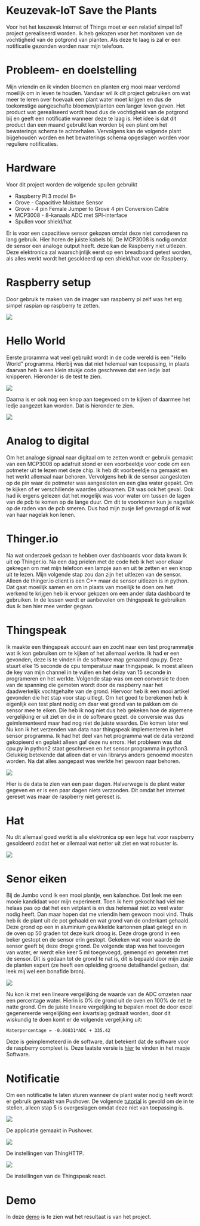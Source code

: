 # Keuzevak-IoT Save the Plants
Voor het het keuzevak Internet of Things moet er een relatief simpel IoT project gerealiseerd worden. Ik heb gekozen voor het monitoren van de vochtigheid van de potgrond van planten. Als deze te laag is zal er een notificatie gezonden worden naar mijn telefoon.
# Probleem- en doelstelling
Mijn vriendin en ik vinden bloemen en planten erg mooi maar verdomd moeilijk om in leven te houden. Vandaar wil ik dit project gebruiken om wat meer te leren over hoevaak een plant water moet krijgen en dus de toekomstige aangeschafte bloemen/planten een langer leven geven. Het product wat gerealiseerd wordt houd dus de vochtigheid van de potgrond bij en geeft een notificatie wanneer deze te laag is. Het idee is dat dit product dan een maand gebruikt kan worden bij een plant om het bewaterings schema te achterhalen. Vervolgens kan de volgende plant bijgehouden worden en het bewaterings schema opgeslagen worden voor reguliere notificaties.
# Hardware
Voor dit project worden de volgende spullen gebruikt
 * Raspberry Pi 3 model B+
 * Grove - Capacitive Moisture Sensor
 * Grove - 4 pin Female Jumper to Grove 4 pin Conversion Cable
 * MCP3008 - 8-kanaals ADC met SPI-interface
 * Spullen voor shield/hat
 
Er is voor een capacitieve sensor gekozen omdat deze niet corroderen na lang gebruik. Hier horen de juiste kabels bij. De MCP3008 is nodig omdat de sensor een analoge output heeft. deze kan de Raspberry niet uitlezen. Deze elektronica zal waarschijnlijk eerst op een breadboard getest worden, als alles werkt wordt het gesoldeerd op een shield/hat voor de Raspberry.

# Raspberry setup
Door gebruik te maken van de imager van raspberry pi zelf was het erg simpel raspian op raspberry te zetten.

![](Images/Raspberry_Setup.jpeg)

# Hello World
Eerste proramma wat veel gebruikt wordt in de code wereld is een "Hello World" programma. Hierbij was dat niet helemaal van toepassing, in plaats daarvan heb ik een klein stukje code geschreven dat een ledje laat knipperen. Hieronder is de test te zien.

![](Images/Blink_Test.jpeg)

Daarna is er ook nog een knop aan toegevoed om te kijken of daarmee het ledje aangezet kan worden. Dat is hieronder te zien.

![](Images/Button_Setup.jpeg)

# Analog to digital
Om het analoge signaal naar digitaal om te zetten wordt er gebruik gemaakt van een MCP3008 op adafruit stond er een voorbeeldje voor code om een potmeter uit te lezen met deze chip. Ik heb dit voorbeeldje na gemaakt en het werkt allemaal naar behoren. Vervolgens heb ik de sensor aangesloten op de pin waar de potmeter was aangesloten en een glas water gepakt. Om te kijken of er verschillende waardes uitkwamen. Dit was ook het geval. Ook had ik ergens gelezen dat het mogelijk was voor water om tussen de lagen van de pcb te komen op de lange duur. Om dit te voorkomen kun je nagellak op de raden van de pcb smeren. Dus had mijn zusje lief gevraagd of ik wat van haar nagelak kon lenen.

# Thinger.io
Na wat onderzoek gedaan te hebben over dashboards voor data kwam ik uit op Thinger.io. Na een dag prielen met de code heb ik het voor elkaar gekregen om met mijn telefoon een lampje aan en uit te zetten en een knop uit te lezen. Mijn volgende stap zou dan zijn het uitlezen van de sensor. Alleen de thinger.io client is een C++ maar de sensor uitlezen is in python. Dat gaat moeilijk samen en om in plaats van moeilijk te doen om het werkend te krijgen heb ik ervoor gekozen om een ander data dashboard te gebruiken. In de lessen werdt er aanbevolen om thingspeak te gebruiken dus ik ben hier mee verder gegaan.

# Thingspeak
Ik maakte een thingspeak account aan en zocht naar een test programmatje wat ik kon gebruiken om te kijken of het allemaal werkte. Ik had er een gevonden, deze is te vinden in de software map genaamd cpu.py. Deze stuurt elke 15 seconde de cpu temperatuur naar thingspeak. Ik moest alleen de key van mijn channel in te vullen en het delay van 15 seconde in programeren en het werkte.
Volgende stap was om een conversie te doen van de spanning die gemeten wordt door de raspberry naar het daadwerkelijk vochtgehalte van de grond. Hiervoor heb ik een mooi artikel gevonden die het stap voor stap uitlegt. Om het goed te berekenen heb ik eigenlijk een test plant nodig om daar wat grond van te pakken om de sensor mee te eiken. Die heb ik nog niet dus heb gekeken hoe de algemene vergelijking er uit ziet en die in de software gezet. de conversie was dus geimlementeerd maar had nog niet de juiste waardes. Die komen later wel
Nu kon ik het verzenden van data naar thingspeak implementeren in het sensor programma. Ik had het deel van het programma wat de data verzond gekopieerd en geplakt alleen gaf deze nu errors. Het probleem was dat cpu.py in python2 staat geschreven en het sensor programma in python3. Gelukkig betekende dat alleen dat er van librarys anders genoemd moesten worden. Na dat alles aangepast was werkte het gewoon naar behoren.

![](Images/Thingspeak.PNG)

Hier is de data te zien van een paar dagen. Halverwege is de plant water gegeven en er is een paar dagen niets verzonden. Dit omdat het internet gereset was maar de raspberry niet gereset is.

# Hat
Nu dit allemaal goed werkt is alle elektronica op een lege hat voor raspberry gesoldeerd zodat het er allemaal wat netter uit ziet en wat robuster is.

![](Images/Raspberry_met_Hat.jpeg)

# Senor eiken
Bij de Jumbo vond ik een mooi plantje, een kalanchoe. Dat leek me een mooie kandidaat voor mijn experiment. Toen ik hem gekocht had viel me helaas pas op dat het een vetplant is en dus helemaal niet zo veel water nodig heeft. Dan maar hopen dat me vriendin hem gewoon mooi vind. Thuis heb ik de plant uit de pot gehaald en wat grond van de onderkant gehaald. Deze grond op een in aluminium gewikkelde kartonnen plaat gelegd en in de oven op 50 graden tot deze kurk droog is. Deze droge grond in een beker gestopt en de sensor erin gestopt. Gekeken wat voor waarde de sensor geeft bij deze droge grond. De volgende stap was het toevoegen van water, er werdt elke keer 5 ml toegevoegd, gemengd en gemeten met de sensor. Dit is gedaan tot de grond te nat is, dit is bepaald door mijn zusje de planten expert (ze heeft een opleiding groene detailhandel gedaan, dat leek mij wel een bonafide bron).

![](Images/excel.PNG)

Nu kon ik met een lineare vergelijking de waarde van de ADC omzeten naar een percentage water. Hierin is 0% de grond uit de oven en 100% de net te natte grond. Om de juiste lineare vergelijking te bepalen moet de door excel gegenereerde vergelijking een kwartslag gedraait worden, door dit wiskundig te doen komt er de volgende vergelijking uit:

`Waterpercentage = -0.00831*ADC + 335.42`

Deze is geimplemeteerd in de software, dat betekent dat de software voor de raspberry compleet is. Deze laatste versie is [hier](Software/MCP3008.py) te vinden in het mapje Software.

# Notificatie
Om een notificatie te laten sturen wanneer de plant water nodig heeft wordt er gebruik gemaakt van Pushover. De volgende [tutorial](https://www.hackster.io/matlab-iot/real-time-notifications-with-pushover-mqtt-and-thingspeak-7b87df) is gevold om de in te stellen, alleen stap 5 is overgeslagen omdat deze niet van toepassing is.

![](Images/Pushover.PNG)

De applicatie gemaakt in Pushover.

![](Images/Thingspeak%20HTTP.PNG)

De instellingen van ThingHTTP.

![](Images/Thingspeak%20react.PNG)

De instellingen van de Thingspeak react.

# Demo
In deze [demo](Plant%20demo%20small.mp4) is te zien wat het resultaat is van het project.
